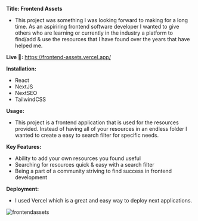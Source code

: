 **Title: Frontend Assets**
  - This project was something I was looking forward to making for a long time. As an aspiriring frontend software developer I wanted to give others who are learning or currently in the industry a platform to find/add & use the resources that I have found over the years that have helped me.

**Live 🔗:** https://frontend-assets.vercel.app/

**Installation:** 
  - React
  - NextJS
  - NextSEO
  - TailwindCSS

**Usage:** 
  - This project is a frontend application that is used for the resources provided. Instead of having all of your resources in an endless folder I wanted to create a easy to search filter for specific needs.

**Key Features:** 
  - Ability to add your own resources you found useful
  - Searching for resources quick & easy with a search filter
  - Being a part of a community striving to find success in frontend development

**Deployment:** 
  - I used Vercel which is a great and easy way to deploy next applications.

![frontendassets](https://github.com/dustinsoos/frontend-assets/assets/106705486/2de1c295-27ab-4096-92c2-fc90aa59ae59)
